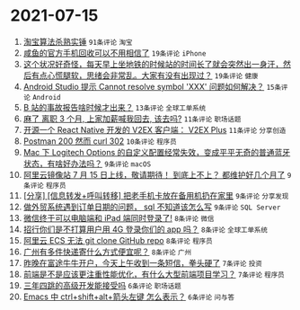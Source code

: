 # 2021-07-15

1. [淘宝算法杀熟实锤](https://www.v2ex.com/t/789616) `91条评论` `淘宝`
1. [咸鱼的官方手机回收可以不用相信了](https://www.v2ex.com/t/789657) `19条评论` `iPhone`
1. [这个状况好奇怪，每天早上坐地铁的时候站的时间长了就会突然出一身汗，然后有点心慌腿软，思绪会非常乱。大家有没有出现过？](https://www.v2ex.com/t/789608) `19条评论` `健康`
1. [Android Studio 提示 Cannot resolve symbol 'XXX' 问题如何解决？](https://www.v2ex.com/t/789610) `15条评论` `Android`
1. [B 站的事故报告啥时候才出来？](https://www.v2ex.com/t/789662) `13条评论` `全球工单系统`
1. [麻了 离职 3 个月, 上家加薪喊我回去, 该去吗?](https://www.v2ex.com/t/789680) `11条评论` `职场话题`
1. [开源一个 React Native 开发的 V2EX 客户端： V2EX Plus](https://www.v2ex.com/t/789615) `11条评论` `分享创造`
1. [Postman 200 然而 curl 302](https://www.v2ex.com/t/789661) `10条评论` `程序员`
1. [Mac 下 Logitech Options 的自定义配置经常失效，变成平平无奇的普通蓝牙状态，有啥好办法吗？](https://www.v2ex.com/t/789658) `9条评论` `macOS`
1. [阿里云镜像站 7 月 15 日上线，敬请期待！ 到底上不上？ 都维护好几个月了](https://www.v2ex.com/t/789632) `9条评论` `程序员`
1. [[分享] [信息转发+呼叫转移] 把老手机卡放在备用机扔在家里](https://www.v2ex.com/t/789628) `9条评论` `分享发现`
1. [做外贸系统遇到订单日期的问题， sql 不知道该怎么写](https://www.v2ex.com/t/789614) `9条评论` `SQL Server`
1. [微信终于可以电脑端和 iPad 端同时登录了!](https://www.v2ex.com/t/789677) `8条评论` `微信`
1. [招行你们是不打算用户用 4G 登录你们的 app 吗？](https://www.v2ex.com/t/789672) `8条评论` `全球工单系统`
1. [阿里云 ECS 无法 git clone GitHub repo](https://www.v2ex.com/t/789604) `8条评论` `程序员`
1. [广州有多件快递寄什么方式便宜呢？](https://www.v2ex.com/t/789601) `8条评论` `广州`
1. [昨晚在富途牛牛开户，今天上午收到一条短信，拳头硬了](https://www.v2ex.com/t/789664) `7条评论` `投资`
1. [前端是不是应该更注重性能优化，有什么大型前端项目学习？](https://www.v2ex.com/t/789659) `7条评论` `程序员`
1. [三年四跳的高级开发能接受吗](https://www.v2ex.com/t/789673) `6条评论` `职场话题`
1. [Emacs 中 ctrl+shift+alt+箭头左键 怎么表示？](https://www.v2ex.com/t/789626) `6条评论` `问与答`
